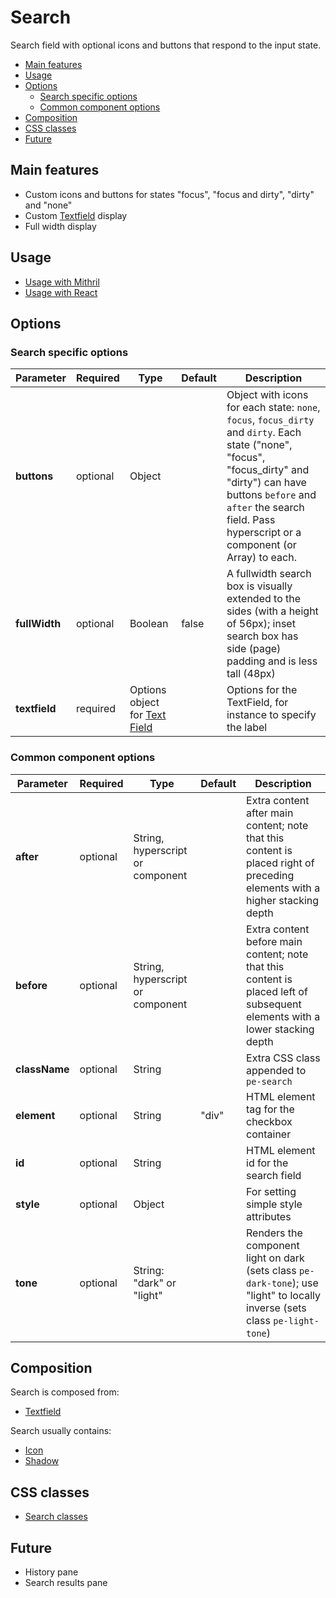 # Search

Search field with optional icons and buttons that respond to the input state.

<!-- MarkdownTOC autolink="true" autoanchor="true" bracket="round" levels="1,2,3" -->

- [Main features](#main-features)
- [Usage](#usage)
- [Options](#options)
  - [Search specific options](#search-specific-options)
  - [Common component options](#common-component-options)
- [Composition](#composition)
- [CSS classes](#css-classes)
- [Future](#future)

<!-- /MarkdownTOC -->


<a id="main-features"></a>
## Main features

* Custom icons and buttons for states "focus", "focus and dirty", "dirty" and "none"
* Custom [Textfield](textfield.md) display
* Full width display



<a id="usage"></a>
## Usage

* [Usage with Mithril](mithril/search.md)
* [Usage with React](react/search.md)



<a id="options"></a>
## Options


<a id="search-specific-options"></a>
### Search specific options

| **Parameter** |  **Required** | **Type** | **Default** | **Description** |
| ------------- | -------------- | -------- | ----------- | --------------- |
| **buttons** | optional | Object | | Object with icons for each state:  `none`, `focus`, `focus_dirty` and `dirty`. Each state ("none", "focus", "focus_dirty" and "dirty") can have buttons `before` and `after` the search field. Pass hyperscript or a component (or Array) to each. |
| **fullWidth** | optional | Boolean | false | A fullwidth search box is visually extended to the sides (with a height of 56px); inset search box has side (page) padding and is less tall (48px) |
| **textfield** | required | Options object for [Text Field](textfield.md) | | Options for the TextField, for instance to specify the label |


<a id="common-component-options"></a>
### Common component options

| **Parameter** |  **Required** | **Type** | **Default** | **Description** |
| ------------- | -------------- | -------- | ----------- | --------------- |
| **after**     | optional       | String, hyperscript or component | | Extra content after main content; note that this content is placed right of preceding elements with a higher stacking depth |
| **before**    | optional       | String, hyperscript or component | | Extra content before main content; note that this content is placed left of subsequent elements with a lower stacking depth |
| **className** | optional | String |  | Extra CSS class appended to `pe-search` |
| **element**   | optional | String | "div" | HTML element tag for the checkbox container |
| **id** | optional | String | | HTML element id for the search field |
| **style**     | optional       | Object   |             | For setting simple style attributes |
| **tone**      | optional       | String: "dark" or "light" |  | Renders the component light on dark (sets class `pe-dark-tone`); use "light" to locally inverse (sets class `pe-light-tone`) |



<a id="composition"></a>
## Composition

Search is composed from:

* [Textfield](textfield.md)

Search usually contains:

* [Icon](icon.md)
* [Shadow](shadow.md)



<a id="css-classes"></a>
## CSS classes

* [Search classes](../../packages/polythene-css-classes/search.js)



<a id="future"></a>
## Future

* History pane
* Search results pane


